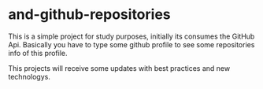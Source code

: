 # and-github-repositories

This is a simple project for study purposes, initially its consumes the GitHub Api. 
Basically you have to type some github profile to see some repositories info of this profile.

This projects will receive some updates with best practices and new technologys.

